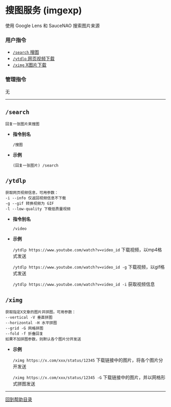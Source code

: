 # 搜图服务 (imgexp)

使用 Google Lens 和 SauceNAO 搜索图片来源

###  用户指令

- [`/search` 搜图](#search)
- [`/ytdlp` 网页视频下载](#ytdlp)
- [`/ximg` X图片下载](#ximg)

### 管理指令

无

---


## `/search`
```
回复一张图片来搜图
```

- **指令别名**

    `/搜图`

- **示例**

    `(回复一张图片) /search`



## `/ytdlp`
```
获取网页视频信息，可用参数：
-i --info 仅返回视频信息不下载
-g --gif 转换视频为 GIF
-l --low-quality 下载低质量视频
```

- **指令别名**

    `/video`

- **示例**

    `/ytdlp https://www.youtube.com/watch?v=video_id` 下载视频，以mp4格式发送

    `/ytdlp https://www.youtube.com/watch?v=video_id -g` 下载视频，以gif格式发送

    `/ytdlp https://www.youtube.com/watch?v=video_id -i` 获取视频信息

 
 
## `/ximg`
```
获取指定X文章的图片并拼图，可用参数：
--vertical -V 垂直拼图 
--horizontal -H 水平拼图 
--grid -G 网格拼图 
--fold -f 折叠回复
如果不加拼图参数，则默认各个图片分开发送
```

- **示例**

    `/ximg https://x.com/xxx/status/12345` 下载链接中的图片，将各个图片分开发送

    `/ximg https://x.com/xxx/status/12345 -G` 下载链接中的图片，并以网格形式拼图发送 


--- 

[回到帮助目录](./main.md)